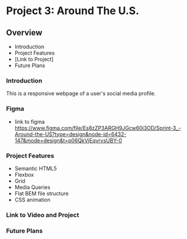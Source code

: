 # Project 3: Around The U.S.

## Overview

-   Introduction
-   Project Features
-   [Link to Project]
-   Future Plans

### Introduction

This is a responsive webpage of a user's social media profile.

### Figma

-   link to figma https://www.figma.com/file/Es8zZP3ARGH9JGcw60i3OD/Sprint-3_-Around-the-US?type=design&node-id=6432-147&mode=design&t=p06QkVjEqvrvsUBY-0

### Project Features

-   Semantic HTML5
-   Flexbox
-   Grid
-   Media Queries
-   Flat BEM file structure
-   CSS animation

### Link to Video and Project

### Future Plans
